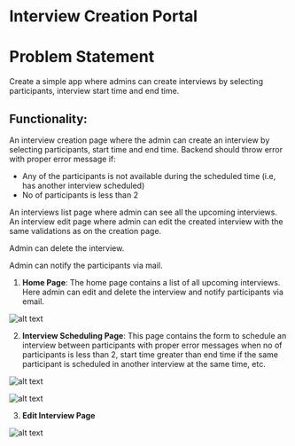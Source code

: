# Interview Creation Portal

# Problem Statement
Create a simple app where admins can create interviews by selecting participants, interview start time and end time.

## Functionality:
An interview creation page where the admin can create an interview by selecting participants, start time and end time. Backend should throw error with proper error message if: 
* Any of the participants is not available during the scheduled time (i.e, has another interview scheduled)
* No of participants is less than 2

An interviews list page where admin can see all the upcoming interviews.
An interview edit page where admin can edit the created interview with the same validations as on the creation page.

Admin can delete the interview.

Admin can notify the participants via mail.





1. **Home Page**: The home page contains a list of all upcoming interviews. Here admin can edit and delete the interview and notify participants via email.

![alt text](https://www.linkpicture.com/q/Screenshot-1378.png "Home Page")

2. **Interview Scheduling Page**: This page contains the form to schedule an interview between participants with proper error messages when no of participants is less than 2, start time greater than end time if the same participant is scheduled in another interview at the same time, etc.

![alt text](https://www.linkpicture.com/q/Screenshot-1379.png "Schedule an Interview")

![alt text](https://www.linkpicture.com/q/Screenshot-1380.png "Schedule an Interview")

3. **Edit Interview Page**

![alt text](https://www.linkpicture.com/q/Screenshot-1381.png "Edit an Interview")
